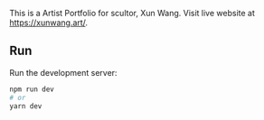 This is a Artist Portfolio for scultor, Xun Wang. Visit live website at https://xunwang.art/.

## Run

Run the development server:

```bash
npm run dev
# or
yarn dev
```



